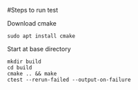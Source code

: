 #Steps to run test


Download cmake

```
sudo apt install cmake
```

Start at base directory

```
mkdir build
cd build
cmake .. && make
ctest --rerun-failed --output-on-failure
``` 

